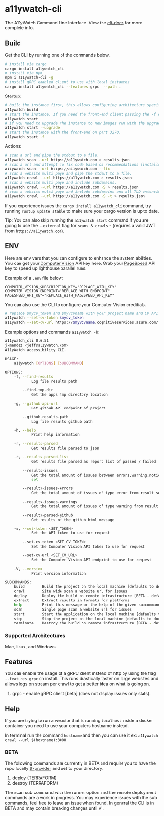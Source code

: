 # a11ywatch-cli

The A11yWatch Command Line Interface. View the [cli-docs](https://docs.a11ywatch.com/documentation/cli/) for more complete info.

## Build

Get the CLI by running one of the commands below.

```sh
# install via cargo
cargo install a11ywatch_cli
# install via npm
npm i a11ywatch-cli -g
# install gRPC enabled client to use with local instances
cargo install a11ywatch_cli --features grpc  --path .
```

Startup:

```sh
# build the instance first, this allows configuring architecture specifics like apple m1 chips.
a11ywatch build
# start the instance. If you need the front-end client passing the -f option [min of 1.25gb of memory required alloc to docker resource].
a11ywatch start
# if you need to upgrade the instance to new images run with the upgrade flag.
a11ywatch start --upgrade
# start the instance with the front-end on port 3270.
a11ywatch start -f
```

Actions:

```sh
# scan a url and pipe the stdout to a file.
a11ywatch scan --url https://a11ywatch.com > results.json
# scan a url and attempt to fix code based on recommendations [installs the fast ripgrep crate for search].
a11ywatch scan --url https://a11ywatch.com --fix
# scan a website multi page and pipe the stdout to a file.
a11ywatch crawl --url https://a11ywatch.com > results.json
# scan a website multi page and include subdomains.
a11ywatch crawl --url https://a11ywatch.com -S > results.json
# scan a website multi page and include subdomains and all TLD extensions.
a11ywatch crawl --url https://a11ywatch.com -S -t > results.json
```

If you experience issues the `cargo install a11ywatch_cli` command, try running `rustup update stable` to make sure your cargo version is up to date.

Tip: You can also skip running the `a11ywatch start` command if you are going to use the `--external` flag for `scans & crawls` - (requires a valid JWT from `https://a11ywatch.com`).

## ENV

Here are env vars that you can configure to enhance the system abilities.
You can get your [Computer Vision](https://azure.microsoft.com/en-us/services/cognitive-services/computer-vision/) API key here.
Grab your [PageSpeed](https://developers.google.com/speed/docs/insights/v5/get-started#APIKey) API key to speed up lighthouse parallel runs.

Example of a `.env` file below:

```
COMPUTER_VISION_SUBSCRIPTION_KEY="REPLACE_WITH_KEY"
COMPUTER_VISION_ENDPOINT="REPLACE_WITH_ENDPOINT"
PAGESPEED_API_KEY="REPLACE_WITH_PAGESPEED_API_KEY"
```

You can also use the CLI to configure your Computer Vision creditials.

```sh
# replace $mycv_token and $myvcvname with your project name and CV API url
a11ywatch --set-cv-token $mycv_token
a11ywatch --set-cv-url https://$myvcvname.cognitiveservices.azure.com/
```

Example options and commands `a11ywatch -h`:

```sh
a11ywatch_cli 0.6.51
j-mendez <jeff@a11ywatch.com>
A11yWatch accessibility CLI.

USAGE:
    a11ywatch [OPTIONS] [SUBCOMMAND]

OPTIONS:
    -f, --find-results
            Log file results path

        --find-tmp-dir
            Get the apps tmp directory location

    -g, --github-api-url
            Get github API endpoint of project

        --github-results-path
            Log file results github path

    -h, --help
            Print help information

    -r, --results-parsed
            Get results file parsed to json

    -r, --results-parsed-list
            Get results file parsed as report list of passed / failed

        --results-issues
            Get the total amount of issues between errors,warning,notice that occured for the result
            set

        --results-issues-errors
            Get the total amount of issues of type error from result set

        --results-issues-warnings
            Get the total amount of issues of type warning from result set

        --results-parsed-github
            Get results of the github html message

    -s, --set-token <SET_TOKEN>
            Set the API token to use for request

        --set-cv-token <SET_CV_TOKEN>
            Set the Computer Vision API token to use for request

        --set-cv-url <SET_CV_URL>
            Set the Computer Vision API endpoint to use for request

    -V, --version
            Print version information

SUBCOMMANDS:
    build        Build the project on the local machine [defaults to docker runtime]
    crawl        Site wide scan a website url for issues
    deploy       Deploy the build on remote infrastructure [BETA - defaults: GCP]
    extract      Extract results in formats for platforms
    help         Print this message or the help of the given subcommand(s)
    scan         Single page scan a website url for issues
    start        Start the application on the local machine [defaults to docker runtime]
    stop         Stop the project on the local machine [defaults to docker runtime]
    terminate    Destroy the build on remote infrastructure [BETA - defaults: GCP]
```

### Supported Architectures

Mac, linux, and Windows.

## Features

You can enable the usage of a gRPC client instead of http by using the flag `--features grpc` on install.
This runs drastically faster on large websites and allows logs on stream per crawl to get a better idea on
what is going on.

1. grpc - enable gRPC client [beta] (does not display issues only stats).

## Help

If you are trying to run a website that is running `localhost` inside a docker container you need to use your computers hostname instead.

In terminal run the command `hostname` and then you can use it ex: `a11ywatch crawl --url $(hostname):3000`

### BETA

The following commands are currently in BETA and require you to have the repo locally [tf-provider](https://github.com/A11yWatch/terraform-provider) and set to your directory.

1. deploy (TERRAFORM)
1. destroy (TERRAFORM)

The scan sub command with the runner option and the remote deployment commands are a work in progress. You may experience issues with the sub commands, feel free to leave an issue when found. In general the CLI is in BETA and may contain breaking changes until v1.
